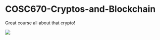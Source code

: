 # COSC670-Cryptos-and-Blockchain

Great course all about that crypto! 

![](https://media.giphy.com/media/v1.Y2lkPTc5MGI3NjExNHpyeXI4MHo2NGl5dnptYmx2aWhqZ2lmMmh4bzN0dWx6ZW1vM2kzdSZlcD12MV9pbnRlcm5hbF9naWZfYnlfaWQmY3Q9Zw/AeWlvxNi3hJvotb12f/giphy.gif)
